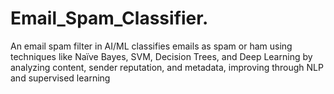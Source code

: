 # Email_Spam_Classifier.
An email spam filter in AI/ML classifies emails as spam or ham using techniques like Naïve Bayes, SVM, Decision Trees, and Deep Learning by analyzing content, sender reputation, and metadata, improving through NLP and supervised learning
